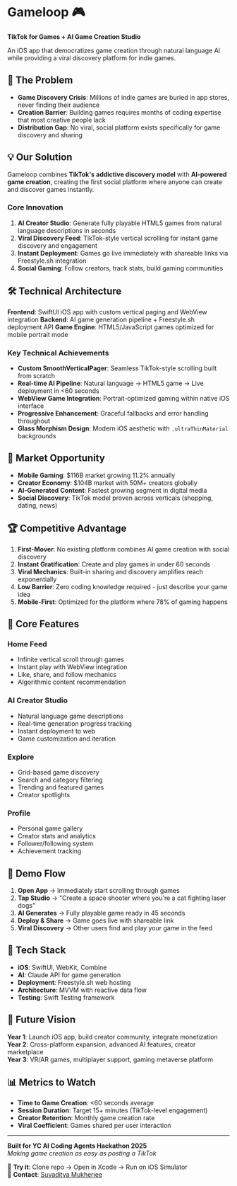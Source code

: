 # Gameloop 🎮

**TikTok for Games + AI Game Creation Studio**

An iOS app that democratizes game creation through natural language AI while providing a viral discovery platform for indie games.

## 🚀 The Problem

- **Game Discovery Crisis**: Millions of indie games are buried in app stores, never finding their audience
- **Creation Barrier**: Building games requires months of coding expertise that most creative people lack
- **Distribution Gap**: No viral, social platform exists specifically for game discovery and sharing

## 💡 Our Solution

Gameloop combines **TikTok's addictive discovery model** with **AI-powered game creation**, creating the first social platform where anyone can create and discover games instantly.

### Core Innovation
1. **AI Creator Studio**: Generate fully playable HTML5 games from natural language descriptions in seconds
2. **Viral Discovery Feed**: TikTok-style vertical scrolling for instant game discovery and engagement  
3. **Instant Deployment**: Games go live immediately with shareable links via Freestyle.sh integration
4. **Social Gaming**: Follow creators, track stats, build gaming communities

## 🛠 Technical Architecture

**Frontend**: SwiftUI iOS app with custom vertical paging and WebView integration
**Backend**: AI game generation pipeline + Freestyle.sh deployment API
**Game Engine**: HTML5/JavaScript games optimized for mobile portrait mode

### Key Technical Achievements
- **Custom SmoothVerticalPager**: Seamless TikTok-style scrolling built from scratch
- **Real-time AI Pipeline**: Natural language → HTML5 game → Live deployment in <60 seconds  
- **WebView Game Integration**: Portrait-optimized gaming within native iOS interface
- **Progressive Enhancement**: Graceful fallbacks and error handling throughout
- **Glass Morphism Design**: Modern iOS aesthetic with `.ultraThinMaterial` backgrounds

## 🎯 Market Opportunity

- **Mobile Gaming**: $116B market growing 11.2% annually
- **Creator Economy**: $104B market with 50M+ creators globally
- **AI-Generated Content**: Fastest growing segment in digital media
- **Social Discovery**: TikTok model proven across verticals (shopping, dating, news)

## 🏆 Competitive Advantage

1. **First-Mover**: No existing platform combines AI game creation with social discovery
2. **Instant Gratification**: Create and play games in under 60 seconds
3. **Viral Mechanics**: Built-in sharing and discovery amplifies reach exponentially  
4. **Low Barrier**: Zero coding knowledge required - just describe your game idea
5. **Mobile-First**: Optimized for the platform where 78% of gaming happens

## 📱 Core Features

### Home Feed
- Infinite vertical scroll through games
- Instant play with WebView integration
- Like, share, and follow mechanics
- Algorithmic content recommendation

### AI Creator Studio  
- Natural language game descriptions
- Real-time generation progress tracking
- Instant deployment to web
- Game customization and iteration

### Explore
- Grid-based game discovery
- Search and category filtering
- Trending and featured games
- Creator spotlights

### Profile
- Personal game gallery
- Creator stats and analytics
- Follower/following system
- Achievement tracking

## 🚀 Demo Flow

1. **Open App** → Immediately start scrolling through games
2. **Tap Studio** → "Create a space shooter where you're a cat fighting laser dogs"  
3. **AI Generates** → Fully playable game ready in 45 seconds
4. **Deploy & Share** → Game goes live with shareable link
5. **Viral Discovery** → Other users find and play your game in the feed

## 🎨 Tech Stack

- **iOS**: SwiftUI, WebKit, Combine
- **AI**: Claude API for game generation
- **Deployment**: Freestyle.sh web hosting
- **Architecture**: MVVM with reactive data flow
- **Testing**: Swift Testing framework

## 🌟 Future Vision

**Year 1**: Launch iOS app, build creator community, integrate monetization  
**Year 2**: Cross-platform expansion, advanced AI features, creator marketplace  
**Year 3**: VR/AR games, multiplayer support, gaming metaverse platform

## 📊 Metrics to Watch

- **Time to Game Creation**: <60 seconds average
- **Session Duration**: Target 15+ minutes (TikTok-level engagement)
- **Creator Retention**: Monthly game creation rate  
- **Viral Coefficient**: Games shared per user interaction

---

**Built for YC AI Coding Agents Hackathon 2025**  
*Making game creation as easy as posting a TikTok*

🔗 **Try it**: Clone repo → Open in Xcode → Run on iOS Simulator  
📧 **Contact**: [Suvaditya Mukherjee](https://x.com/halcyonrayes)

